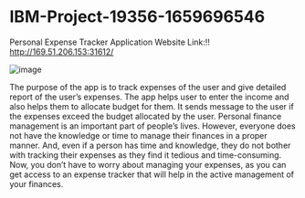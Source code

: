 # IBM-Project-19356-1659696546
Personal Expense Tracker Application
Website Link:!!
http://169.51.206.153:31612/

![image](https://user-images.githubusercontent.com/90864874/204247238-f9a28070-fe33-4e97-86f2-4429360de441.png)

The purpose of the app is to track expenses of the user and give detailed report of the 
user’s expenses. The app helps user to enter the income and also helps them to allocate 
budget for them. It sends message to the user if the expenses exceed the budget allocated by 
the user.
Personal finance management is an important part of people’s lives. However, everyone 
does not have the knowledge or time to manage their finances in a proper manner. And, 
even if a person has time and knowledge, they do not bother with tracking their expenses as 
they find it tedious and time-consuming. Now, you don’t have to worry about managing 
your expenses, as you can get access to an expense tracker that will help in the active 
management of your finances.


